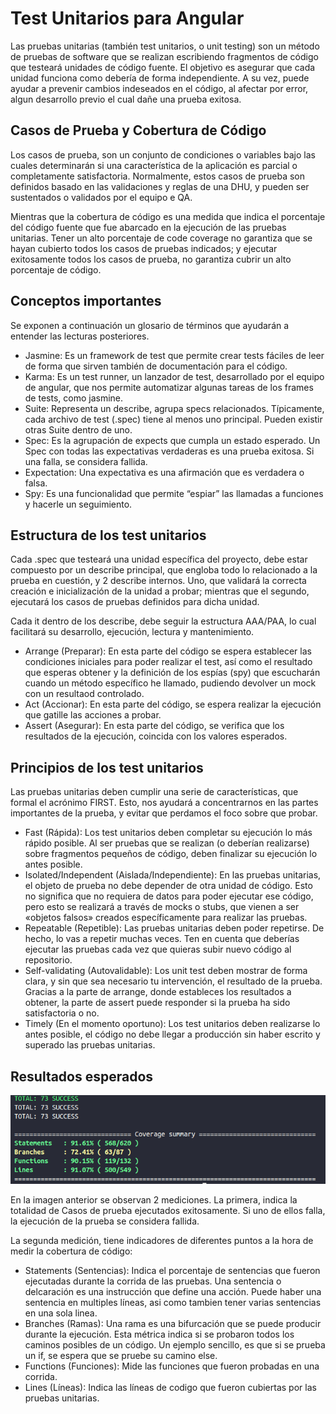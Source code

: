 # Test Unitarios para Angular

Las pruebas unitarias (también test unitarios, o unit testing) son un método de pruebas de software que se realizan escribiendo fragmentos de código que testeará unidades de código fuente. El objetivo es asegurar que cada unidad funciona como debería de forma independiente. A su vez, puede ayudar a prevenir cambios indeseados en el código, al afectar por error, algun desarrollo previo el cual dañe una prueba exitosa. 

## Casos de Prueba y Cobertura de Código

Los casos de prueba, son un conjunto de condiciones o variables bajo las cuales determinarán si una característica de la aplicación es parcial o completamente satisfactoria. Normalmente, estos casos de prueba son definidos basado en las validaciones y reglas de una DHU, y pueden ser sustentados o validados por el equipo e QA.

Mientras que la cobertura de código es una medida que indica el porcentaje del código fuente que fue abarcado en la ejecución de las pruebas unitarias. Tener un alto porcentaje de code coverage no garantiza que se hayan cubierto todos los casos de pruebas indicados; y ejecutar exitosamente todos los casos de prueba, no garantiza cubrir un alto porcentaje de código.

## Conceptos importantes

Se exponen a continuación un glosario de términos que ayudarán a entender las lecturas posteriores.

* Jasmine: Es un framework de test que permite crear tests fáciles de leer de forma que sirven también de documentación para el código.
* Karma: Es un test runner, un lanzador de test, desarrollado por el equipo de angular, que nos permite automatizar algunas tareas de los frames de tests, como jasmine.
* Suite: Representa un describe, agrupa specs relacionados. Típicamente, cada archivo de test (.spec) tiene al menos uno principal. Pueden existir otras Suite dentro de uno.
* Spec: Es la agrupación de expects que cumpla un estado esperado. Un Spec con todas las expectativas verdaderas es una prueba exitosa. Si una falla, se considera fallida. 
* Expectation: Una expectativa es una afirmación que es verdadera o falsa. 
* Spy: Es una funcionalidad que permite “espiar” las llamadas a funciones y hacerle un seguimiento.

## Estructura de los test unitarios

Cada .spec que testeará una unidad específica del proyecto, debe estar compuesto por un describe principal, que engloba todo lo relacionado a la prueba en cuestión, y 2 describe internos. Uno, que validará la correcta creación e inicialización de la unidad a probar; mientras que el segundo, ejecutará los casos de pruebas definidos para dicha unidad.

Cada it dentro de los describe, debe seguir la estructura AAA/PAA, lo cual facilitará su desarrollo, ejecución, lectura y mantenimiento.

* Arrange (Preparar): En esta parte del código se espera establecer las condiciones iniciales para poder realizar el test, así como el resultado que esperas obtener y la definición de los espías (spy) que escucharán cuando un método específico he llamado, pudiendo devolver un mock con un resultaod controlado. 
* Act (Accionar): En esta parte del código, se espera realizar la ejecución que gatille las acciones a probar.
* Assert (Asegurar): En esta parte del código, se verifica que los resultados de la ejecución, coincida con los valores esperados.

## Principios de los test unitarios

Las pruebas unitarias deben cumplir una serie de características, que formal el acrónimo FIRST. Esto, nos ayudará a concentrarnos en las partes importantes de la prueba, y evitar que perdamos el foco sobre que probar.

* Fast (Rápida): Los test unitarios deben completar su ejecución lo más rápido posible. Al ser pruebas que se realizan (o deberían realizarse) sobre fragmentos pequeños de código, deben finalizar su ejecución lo antes posible.
* Isolated/Independent (Aislada/Independiente):  En las pruebas unitarias, el objeto de prueba no debe depender de otra unidad de código. Esto no significa que no requiera de datos para poder ejecutar ese código, pero esto se realizará a través de mocks o stubs, que vienen a ser «objetos falsos» creados específicamente para realizar las pruebas.
* Repeatable (Repetible): Las pruebas unitarias deben poder repetirse. De hecho, lo vas a repetir muchas veces. Ten en cuenta que deberías ejecutar las pruebas cada vez que quieras subir nuevo código al repositorio.
* Self-validating (Autovalidable): Los unit test deben mostrar de forma clara, y sin que sea necesario tu intervención, el resultado de la prueba. Gracias a la parte de arrange, donde estableces los resultados a obtener, la parte de assert puede responder si la prueba ha sido satisfactoria o no.
* Timely (En el momento oportuno): Los test unitarios deben realizarse lo antes posible, el código no debe llegar a producción sin haber escrito y superado las pruebas unitarias.

## Resultados esperados

![Code Coverage](/src/assets/resultados.png "Code Coverage")

En la imagen anterior se observan 2 mediciones. La primera, indica la totalidad de Casos de prueba ejecutados exitosamente. Si uno de ellos falla, la ejecución de la prueba se considera fallida.

La segunda medición, tiene indicadores de diferentes puntos a la hora de medir la cobertura de código:

* Statements (Sentencias): Indica el porcentaje de sentencias que fueron ejecutadas durante la corrida de las pruebas. Una sentencia o delcaración es una instrucción que define una acción. Puede haber una sentencia en multiples líneas, asi como tambien tener varias sentencias en una sola linea.
* Branches (Ramas): Una rama es una bifurcación que se puede producir durante la ejecución. Esta métrica indica si se probaron todos los caminos posibles de un código. Un ejemplo sencillo, es que si se prueba un if, se espera que se pruebe su camino else.
* Functions (Funciones): Mide las funciones que fueron probadas en una corrida.
* Lines (Líneas): Indica las líneas de codigo que fueron cubiertas por las pruebas unitarias. 

